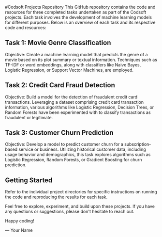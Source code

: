 #Codsoft Projects Repository
This GitHub repository contains the code and resources for three completed tasks undertaken as part of the Codsoft projects. Each task involves the development of machine learning models for different purposes. Below is an overview of each task and its respective code and resources:

## Task 1: Movie Genre Classification

Objective: Create a machine learning model that predicts the genre of a movie based on its plot summary or textual information. Techniques such as TF-IDF or word embeddings, along with classifiers like Naive Bayes, Logistic Regression, or Support Vector Machines, are employed.


## Task 2: Credit Card Fraud Detection

Objective: Build a model for the detection of fraudulent credit card transactions. Leveraging a dataset comprising credit card transaction information, various algorithms like Logistic Regression, Decision Trees, or Random Forests have been experimented with to classify transactions as fraudulent or legitimate.


## Task 3: Customer Churn Prediction

Objective: Develop a model to predict customer churn for a subscription-based service or business. Utilizing historical customer data, including usage behavior and demographics, this task explores algorithms such as Logistic Regression, Random Forests, or Gradient Boosting for churn prediction.


## Getting Started
Refer to the individual project directories for specific instructions on running the code and reproducing the results for each task.

Feel free to explore, experiment, and build upon these projects. If you have any questions or suggestions, please don't hesitate to reach out.

Happy coding!

— Your Name
